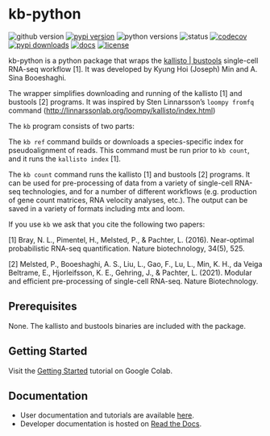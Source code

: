 # kb-python
![github version](https://img.shields.io/badge/Version-0.25.1-informational)
[![pypi version](https://img.shields.io/pypi/v/kb-python)](https://pypi.org/project/kb-python/0.25.1/)
![python versions](https://img.shields.io/pypi/pyversions/kb_python)
![status](https://github.com/pachterlab/kb_python/workflows/CI/badge.svg)
[![codecov](https://codecov.io/gh/pachterlab/kb_python/branch/master/graph/badge.svg)](https://codecov.io/gh/pachterlab/kb_python)
[![pypi downloads](https://img.shields.io/pypi/dm/kb-python)](https://pypi.org/project/kb-python/)
[![docs](https://readthedocs.org/projects/kb-python/badge/?version=latest)](https://kb-python.readthedocs.io/en/latest/?badge=latest)
[![license](https://img.shields.io/pypi/l/kb-python)](LICENSE)

kb-python is a python package that wraps the [kallisto | bustools](https://www.kallistobus.tools) single-cell RNA-seq workflow [1]. It was developed by Kyung Hoi (Joseph) Min and A. Sina Booeshaghi.

The wrapper simplifies downloading and running of the kallisto
[1] and bustools [2] programs. It was inspired by Sten Linnarsson’s `loompy
fromfq` command (http://linnarssonlab.org/loompy/kallisto/index.html)

The `kb` program consists of two parts:

The `kb ref` command builds or downloads a species-specific index for
pseudoalignment of reads. This command must be run prior to `kb count`, and it
runs the `kallisto index` [1].

The `kb count` command runs the kallisto [1] and bustools [2] programs. It can
be used for pre-processing of data from a variety of single-cell RNA-seq
technologies, and for a number of different workflows (e.g. production of gene
count matrices, RNA velocity analyses, etc.). The output can be saved in a
variety of formats including mtx and loom.

If you use `kb` we ask that you cite the following two papers:

[1] Bray, N. L., Pimentel, H., Melsted, P., & Pachter, L. (2016). Near-optimal
probabilistic RNA-seq quantification. Nature biotechnology, 34(5), 525.

[2] Melsted, P., Booeshaghi, A. S., Liu, L., Gao, F., Lu, L., Min, K. H., da Veiga Beltrame, E., Hjorleifsson, K. E., Gehring, J., & Pachter, L. (2021). Modular and efficient pre-processing of single-cell RNA-seq. Nature Biotechnology.

## Prerequisites
None. The kallisto and bustools binaries are included with the package.

## Getting Started
Visit the [Getting Started](https://colab.research.google.com/github/pachterlab/kallistobustools/blob/master/notebooks/kb_standard.ipynb) tutorial on Google Colab.

## Documentation
- User documentation and tutorials are available [here](https://www.kallistobus.tools/tutorials).
- Developer documentation is hosted on [Read the Docs](https://kb-python.readthedocs.io/en/latest/).
